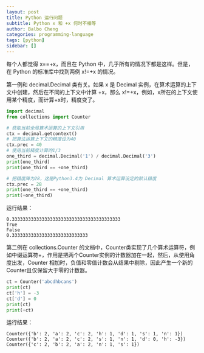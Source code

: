 ```yaml
---
layout: post
title: Python 运行问题
subtitle: Python x 和 +x 何时不相等
author: Balbo Cheng
categories: programming-language
tags: [python]
sidebar: []
---
```


每个人都觉得 x==+x，而且在 Python 中，几乎所有的情况下都是这样。但是，在 Python 的标准库中找到两例 x!=+x 的情况。

第一例和 decimal.Decimal 类有关。如果 x 是 Decimal 实例，在算术运算的上下文中创建，然后在不同的上下文中计算 +x，那么 x!=+x，例如，x所在的上下文使用某个精度，而计算+x时，精度变了。

```python
import decimal
from collections import Counter

# 获取当前全局算术运算的上下文引用
ctx = decimal.getcontext()
# 把算法运算上下文的精度设为40
ctx.prec = 40
# 使用当前精度计算的1/3
one_third = decimal.Decimal('1') / decimal.Decimal('3')
print(one_third)
print(one_third == +one_third)

# 把精度降为28，这是Python3.4为 Decimal 算术运算设定的默认精度
ctx.prec = 28
print(one_third == +one_third)
print(+one_third)
```

运行结果：

```
0.3333333333333333333333333333333333333333
True
False
0.3333333333333333333333333333
```

第二例在 collections.Counter 的文档中，Counter类实现了几个算术运算符，例如中缀运算符+，作用是把两个Counter实例的计数器加在一起，然后，从使用角度出发，Counter 相加时，负值和零值计数会从结果中剔除，因此产生一个新的Counter且仅保留大于零的计数器。

```python
ct = Counter('abcdhbcans')
print(ct)
ct['h'] = -3
ct['d'] = 0
print(ct)
print(+ct)
```

运行结果：

```
Counter({'b': 2, 'a': 2, 'c': 2, 'h': 1, 'd': 1, 's': 1, 'n': 1})
Counter({'b': 2, 'a': 2, 'c': 2, 's': 1, 'n': 1, 'd': 0, 'h': -3})
Counter({'c': 2, 'b': 2, 'a': 2, 'n': 1, 's': 1})
```